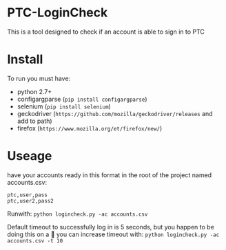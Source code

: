 # PTC-LoginCheck

This is a tool designed to check if an account is able to sign in to PTC

# Install

To run you must have:

* python 2.7+
* configargparse (`pip install configargparse`)
* selenium (`pip install selenium`)
* geckodriver (`https://github.com/mozilla/geckodriver/releases` and add to path)
* firefox (`https://www.mozilla.org/et/firefox/new/`)
# Useage

have your accounts ready in this format in the root of the project named
accounts.csv:
```
ptc,user,pass
ptc,user2,pass2
```
Runwith:
`python logincheck.py -ac accounts.csv`

Default timeout to successfully log in is 5 seconds, but you happen to be doing
 this on a :potato: you can increase timeout with:
`python logincheck.py -ac accounts.csv -t 10`
